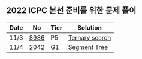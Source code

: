 ## 2022 ICPC 본선 준비를 위한 문제 풀이 
|Date|No|Tier|Solution|
|------|------|----|------------|
|11/3|[8986](https://www.acmicpc.net/problem/8986)|P5|[Ternary search](https://github.com/hexagonal-water/ps_haewon/tree/main/8986)|
|11/4|[2042](https://www.acmicpc.net/problem/2042)|G1|[Segment Tree](https://github.com/hexagonal-water/ps_haewon/tree/main/2042)|

